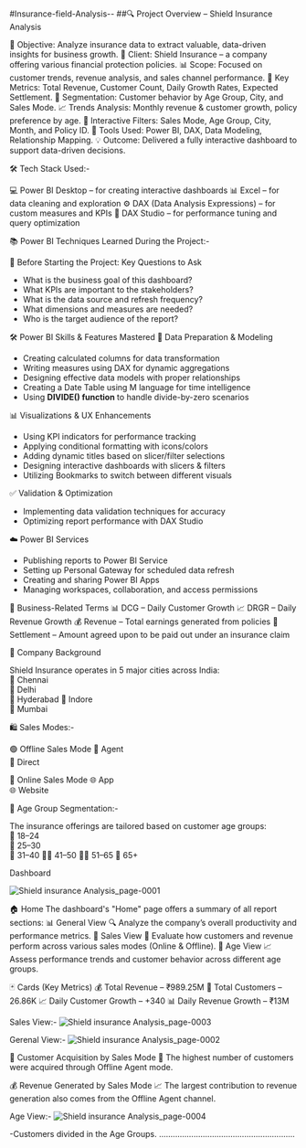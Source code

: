 #Insurance-field-Analysis--
##🔍 Project Overview – Shield Insurance Analysis

📌 Objective: Analyze insurance data to extract valuable, data-driven insights for business growth.
🏢 Client: Shield Insurance – a company offering various financial protection policies.
📊 Scope: Focused on customer trends, revenue analysis, and sales channel performance.
🧮 Key Metrics: Total Revenue, Customer Count, Daily Growth Rates, Expected Settlement.
👥 Segmentation: Customer behavior by Age Group, City, and Sales Mode.
📈 Trends Analysis: Monthly revenue & customer growth, policy preference by age.
🔁 Interactive Filters: Sales Mode, Age Group, City, Month, and Policy ID.
📂 Tools Used: Power BI, DAX, Data Modeling, Relationship Mapping.
💡 Outcome: Delivered a fully interactive dashboard to support data-driven decisions.

🛠️ Tech Stack Used:-

💻 Power BI Desktop – for creating interactive dashboards
📊 Excel – for data cleaning and exploration
⚙️ DAX (Data Analysis Expressions) – for custom measures and KPIs
🧪 DAX Studio – for performance tuning and query optimization

📚 Power BI Techniques Learned During the Project:-

🧠 Before Starting the Project: Key Questions to Ask
- What is the business goal of this dashboard?
- What KPIs are important to the stakeholders?
- What is the data source and refresh frequency?
- What dimensions and measures are needed?
- Who is the target audience of the report?

🛠️ Power BI Skills & Features Mastered
🔢 Data Preparation & Modeling
- Creating calculated columns for data transformation  
- Writing measures using DAX for dynamic aggregations  
- Designing effective data models with proper relationships  
- Creating a Date Table using M language for time intelligence  
- Using **DIVIDE() function** to handle divide-by-zero scenarios  

📊 Visualizations & UX Enhancements
- Using KPI indicators for performance tracking  
- Applying conditional formatting with icons/colors  
- Adding dynamic titles based on slicer/filter selections  
- Designing interactive dashboards with slicers & filters  
- Utilizing Bookmarks to switch between different visuals  

✅ Validation & Optimization
- Implementing data validation techniques for accuracy  
- Optimizing report performance with DAX Studio  

☁️ Power BI Services
- Publishing reports to Power BI Service
- Setting up Personal Gateway for scheduled data refresh  
- Creating and sharing Power BI Apps 
- Managing workspaces, collaboration, and access permissions

💼 Business-Related Terms
📊 DCG – Daily Customer Growth 
📈 DRGR – Daily Revenue Growth 
💰 Revenue – Total earnings generated from policies
🤝 Settlement – Amount agreed upon to be paid out under an insurance claim

🏢 Company Background

Shield Insurance operates in 5 major cities across India:  
📍 Chennai  
📍 Delhi  
📍 Hyderabad 
📍 Indore  
📍 Mumbai

🛍️ Sales Modes:-

🟢 Offline Sales Mode 
🔹 Agent  
🔹 Direct  

🔵 Online Sales Mode 
🌐 App  
🌐 Website  

👥 Age Group Segmentation:-

The insurance offerings are tailored based on customer age groups:  
👶 18–24  
🧑 25–30  
🧔 31–40 
👨‍🦱 41–50 
👨‍🦳 51–65 
👴 65+

Dashboard

![Shield insurance Analysis_page-0001](https://github.com/user-attachments/assets/8508c297-520e-48f7-bec9-fde745efd7a3)

🏠 Home
The dashboard's "Home" page offers a summary of all report sections:
📊 General View
🔍 Analyze the company’s overall productivity and performance metrics.
🛒 Sales View
💼 Evaluate how customers and revenue perform across various sales modes (Online & Offline).
👥 Age View
📈 Assess performance trends and customer behavior across different age groups.

🃏 Cards (Key Metrics)
💰 Total Revenue – ₹989.25M
👥 Total Customers – 26.86K
📈 Daily Customer Growth – +340
📊 Daily Revenue Growth – ₹13M

Sales View:-
![Shield insurance Analysis_page-0003](https://github.com/user-attachments/assets/58b21402-f18b-4d0d-bf2a-146804429b16)


Gerenal View:-
![Shield insurance Analysis_page-0002](https://github.com/user-attachments/assets/244e6f87-2475-47d8-898c-077ad391de37)



🤝 Customer Acquisition by Sales Mode
👥 The highest number of customers were acquired through Offline Agent mode.

💰 Revenue Generated by Sales Mode
📈 The largest contribution to revenue generation also comes from the Offline Agent channel.

Age View:-
![Shield insurance Analysis_page-0004](https://github.com/user-attachments/assets/b06d3497-0bca-4b8a-969f-ef27f4642a09)

-Customers divided in the Age Groups.
...........................................................


